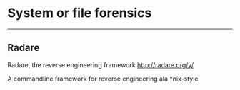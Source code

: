 # System or file forensics

---

## Radare
Radare, the reverse engineering framework 
http://radare.org/y/

A commandline framework for reverse engineering ala *nix-style